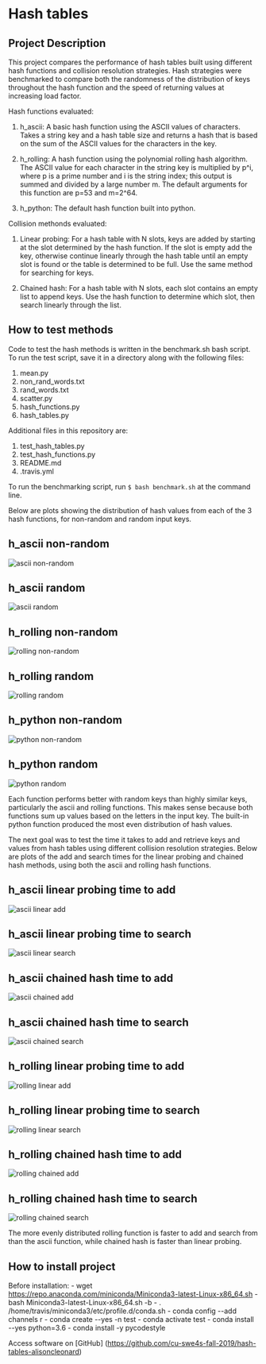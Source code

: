 # Hash tables

## Project Description

This project compares the performance of hash tables built using different
hash functions and collision resolution strategies. Hash strategies were
benchmarked to compare both the randomness of the distribution of keys
throughout the hash function and the speed of returning values at increasing
load factor.

Hash functions evaluated:

1. h_ascii: A basic hash function using the ASCII values of characters. Takes
a string key and a hash table size and returns a hash that is based on the sum
of the ASCII values for the characters in the key.

2. h_rolling: A hash function using the polynomial rolling hash algorithm. The
ASCII value for each character in the string key is multiplied by p^i, where p
is a prime number and i is the string index; this output is summed and divided
by a large number m. The default arguments for this function are p=53 and
m=2^64.

3. h_python: The default hash function built into python.

Collision methonds evaluated:

1. Linear probing: For a hash table with N slots, keys are added by starting at
the slot determined by the hash function. If the slot is empty add the key,
otherwise continue linearly through the hash table until an empty slot is found
or the table is determined to be full. Use the same method for searching for
keys.

2. Chained hash: For a hash table with N slots, each slot contains an empty list
to append keys. Use the hash function to determine which slot, then search
linearly through the list.

## How to test methods

Code to test the hash methods is written in the benchmark.sh bash script. To run
the test script, save it in a directory along with the following files:
1. mean.py
2. non_rand_words.txt
3. rand_words.txt
4. scatter.py
5. hash_functions.py
6. hash_tables.py

Additional files in this repository are:
1. test_hash_tables.py
2. test_hash_functions.py
3. README.md
4. .travis.yml

To run the benchmarking script, run `$ bash benchmark.sh`  at the command line.

Below are plots showing the distribution of hash values from each of the
3 hash functions, for non-random and random input keys.

## h_ascii non-random
![ascii non-random](ascii_hash_function_non_rand.png)

## h_ascii random
![ascii random](ascii_hash_function_rand.png)

## h_rolling non-random
![rolling non-random](rolling_hash_function_non_rand.png)

## h_rolling random
![rolling random](rolling_hash_function_rand.png)

## h_python non-random
![python non-random](python_hash_function_non_rand.png)

## h_python random
![python random](python_hash_function_rand.png)

Each function performs better with random keys than highly similar keys,
particularly the ascii and rolling functions. This makes sense because both
functions sum up values based on the letters in the input key. The built-in
python function produced the most even distribution of hash values.

The next goal was to test the time it takes to add and retrieve keys and values
from hash tables using different collision resolution strategies. Below are
plots of the add and search times for the linear probing and chained hash methods,
using both the ascii and rolling hash functions.

## h_ascii linear probing time to add
![ascii linear add](ascii_linear_add_time.png)

## h_ascii linear probing time to search
![ascii linear search](ascii_linear_search_time.png)

## h_ascii chained hash time to add
![ascii chained add](ascii_chain_add_time.png)

## h_ascii chained hash time to search
![ascii chained search](ascii_chain_search_time.png)

## h_rolling linear probing time to add
![rolling linear add](rolling_linear_add_time.png)

## h_rolling linear probing time to search
![rolling linear search](rolling_linear_search_time.png)

## h_rolling chained hash time to add
![rolling chained add](rolling_chain_add_time.png)

## h_rolling chained hash time to search
![rolling chained search](rolling_chain_search_time.png)

The more evenly distributed rolling function is faster to add and search from
than the ascii function, while chained hash is faster than linear probing.

## How to install project

Before installation:
    - wget https://repo.anaconda.com/miniconda/Miniconda3-latest-Linux-x86_64.sh
    - bash Miniconda3-latest-Linux-x86_64.sh -b
    - . /home/travis/miniconda3/etc/profile.d/conda.sh
    - conda config --add channels r
    - conda create --yes -n test
    - conda activate test
    - conda install --yes python=3.6
    - conda install -y pycodestyle

Access software on [GitHub]
(https://github.com/cu-swe4s-fall-2019/hash-tables-alisoncleonard)
